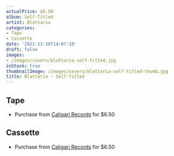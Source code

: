 ```yaml
---
actualPrice: $6.50
album: Self-Titled
artist: Blattaria
categories:
- Tape
- Cassette
date: '2021-11-16T14:07:19'
draft: false
images:
- /images/covers/blattaria-self-titled.jpg
inStock: true
thumbnailImage: /images/covers/blattaria-self-titled-thumb.jpg
title: Blattaria - Self-Titled
---
```


## Tape
* Purchase from [Caligari Records](https://caligarirecords.storenvy.com/products/25965114-blattaria-self-titled) for $6.50
## Cassette
* Purchase from [Caligari Records](https://caligarirecords.storenvy.com/products/25965114-blattaria-self-titled) for $6.50
